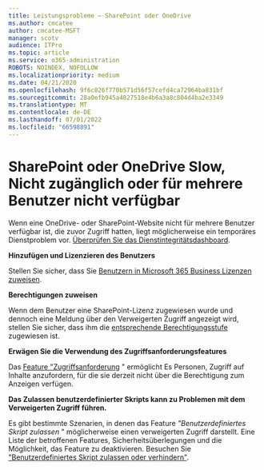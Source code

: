 ```yaml
---
title: Leistungsprobleme – SharePoint oder OneDrive
ms.author: cmcatee
author: cmcatee-MSFT
manager: scotv
audience: ITPro
ms.topic: article
ms.service: o365-administration
ROBOTS: NOINDEX, NOFOLLOW
ms.localizationpriority: medium
ms.date: 04/21/2020
ms.openlocfilehash: 9f6c826f770b571d56f57cefd4ca72964ba831bf
ms.sourcegitcommit: 28a0efb945a4827518e4b6a3a8c804d4ba2e3349
ms.translationtype: MT
ms.contentlocale: de-DE
ms.lasthandoff: 07/01/2022
ms.locfileid: "66598891"
---
```

# <a name="sharepoint-or-onedrive-slow-inaccessible-or-unavailable-for-multiple-users"></a>SharePoint oder OneDrive Slow, Nicht zugänglich oder für mehrere Benutzer nicht verfügbar

Wenn eine OneDrive- oder SharePoint-Website nicht für mehrere Benutzer verfügbar ist, die zuvor Zugriff hatten, liegt möglicherweise ein temporäres Dienstproblem vor. [Überprüfen Sie das Dienstintegritätsdashboard](https://portal.office.com/adminportal/home#/servicehealth).

**Hinzufügen und Lizenzieren des Benutzers**

Stellen Sie sicher, dass Sie [Benutzern in Microsoft 365 Business Lizenzen zuweisen](https://docs.microsoft.com/microsoft-365/admin/add-users/add-users).


**Berechtigungen zuweisen**

Wenn dem Benutzer eine SharePoint-Lizenz zugewiesen wurde und dennoch eine Meldung über den Verweigerten Zugriff angezeigt wird, stellen Sie sicher, dass ihm die [entsprechende Berechtigungsstufe](https://docs.microsoft.com/sharepoint/understanding-permission-levels) zugewiesen ist.

**Erwägen Sie die Verwendung des Zugriffsanforderungsfeatures**

Das [Feature "Zugriffsanforderung](https://support.microsoft.com/office/set-up-and-manage-access-requests-94b26e0b-2822-49d4-929a-8455698654b3) " ermöglicht Es Personen, Zugriff auf Inhalte anzufordern, für die sie derzeit nicht über die Berechtigung zum Anzeigen verfügen.

**Das Zulassen benutzerdefinierter Skripts kann zu Problemen mit dem Verweigerten Zugriff führen.**

Es gibt bestimmte Szenarien, in denen das Feature *"Benutzerdefiniertes Skript zulassen* " möglicherweise einen verweigerten Zugriff darstellt. Eine Liste der betroffenen Features, Sicherheitsüberlegungen und die Möglichkeit, das Feature zu deaktivieren. Besuchen Sie ["Benutzerdefiniertes Skript zulassen oder verhindern"](https://docs.microsoft.com/sharepoint/allow-or-prevent-custom-script).

